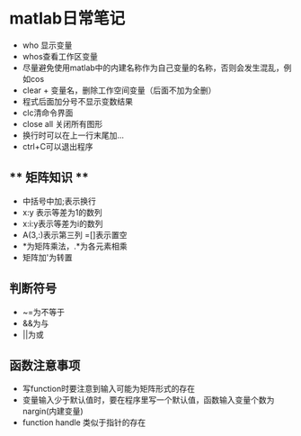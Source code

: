 # matlab日常笔记
- who 显示变量
- whos查看工作区变量
- 尽量避免使用matlab中的内建名称作为自己变量的名称，否则会发生混乱，例如cos 
- clear + 变量名，删除工作空间变量（后面不加为全删）
- 程式后面加分号不显示变数结果
- clc清命令界面
- close all 关闭所有图形
- 换行时可以在上一行末尾加...
- ctrl+C可以退出程序

## **  矩阵知识 **
- 中括号中加;表示换行
- x:y 表示等差为1的数列
- x:i:y表示等差为i的数列
- A(3,:)表示第三列 =[]表示置空
- *为矩阵乘法，.*为各元素相乘
- 矩阵加'为转置
## 判断符号
- ~=为不等于
- &&为与
- ||为或
## 函数注意事项
- 写function时要注意到输入可能为矩阵形式的存在
- 变量输入少于默认值时，要在程序里写一个默认值，函数输入变量个数为nargin(内建变量)
- function handle 类似于指针的存在
 